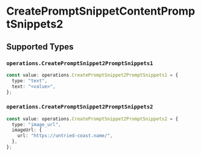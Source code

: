 # CreatePromptSnippetContentPromptSnippets2


## Supported Types

### `operations.CreatePromptSnippet2PromptSnippets1`

```typescript
const value: operations.CreatePromptSnippet2PromptSnippets1 = {
  type: "text",
  text: "<value>",
};
```

### `operations.CreatePromptSnippet2PromptSnippets2`

```typescript
const value: operations.CreatePromptSnippet2PromptSnippets2 = {
  type: "image_url",
  imageUrl: {
    url: "https://untried-coast.name/",
  },
};
```

